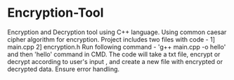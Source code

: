 # Encryption-Tool
Encryption and Decryption tool using C++ language. Using common caesar cipher algorithm for encryption.
Project includes two files with code - 1] main.cpp  2] encryption.h
Run following command - 'g++ main.cpp -o hello' and then 'hello' command in CMD.
The code will take a txt file, encrypt or decrypt according to user's input , and create a new file with encrypted or decrypted data.
Ensure error handling.
